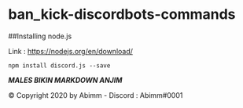 # ban_kick-discordbots-commands


##Installing node.js

Link : https://nodejs.org/en/download/


```npm install discord.js --save```

***MALES BIKIN MARKDOWN ANJIM***

© Copyright 2020 by Abimm - Discord : Abimm#0001
